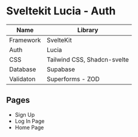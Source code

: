 # Sveltekit Lucia - Auth

| Name      | Library                     |
| --------- | --------------------------- |
| Framework | SvelteKit                   |
| Auth      | Lucia                       |
| CSS       | Tailwind CSS, Shadcn-svelte |
| Database  | Supabase                    |
| Validaton | Superforms - ZOD            |

## Pages
- Sign Up
- Log In Page
- Home Page
